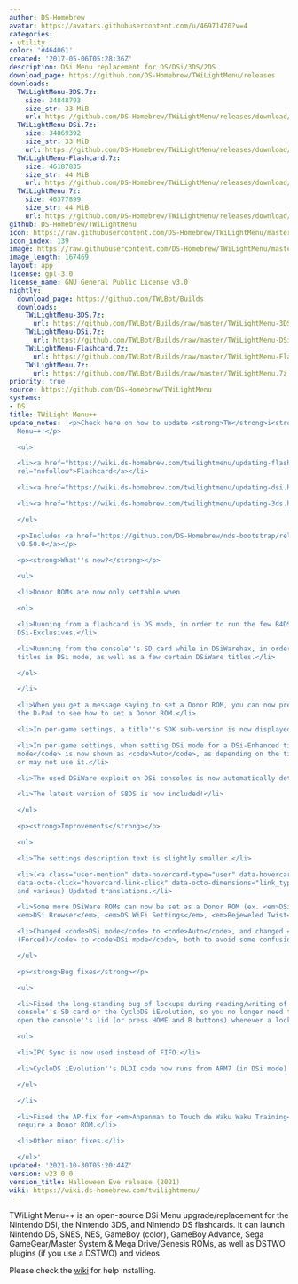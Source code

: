 ```yaml
---
author: DS-Homebrew
avatar: https://avatars.githubusercontent.com/u/46971470?v=4
categories:
- utility
color: '#464061'
created: '2017-05-06T05:28:36Z'
description: DSi Menu replacement for DS/DSi/3DS/2DS
download_page: https://github.com/DS-Homebrew/TWiLightMenu/releases
downloads:
  TWiLightMenu-3DS.7z:
    size: 34848793
    size_str: 33 MiB
    url: https://github.com/DS-Homebrew/TWiLightMenu/releases/download/v23.0.0/TWiLightMenu-3DS.7z
  TWiLightMenu-DSi.7z:
    size: 34869392
    size_str: 33 MiB
    url: https://github.com/DS-Homebrew/TWiLightMenu/releases/download/v23.0.0/TWiLightMenu-DSi.7z
  TWiLightMenu-Flashcard.7z:
    size: 46187835
    size_str: 44 MiB
    url: https://github.com/DS-Homebrew/TWiLightMenu/releases/download/v23.0.0/TWiLightMenu-Flashcard.7z
  TWiLightMenu.7z:
    size: 46377899
    size_str: 44 MiB
    url: https://github.com/DS-Homebrew/TWiLightMenu/releases/download/v23.0.0/TWiLightMenu.7z
github: DS-Homebrew/TWiLightMenu
icon: https://raw.githubusercontent.com/DS-Homebrew/TWiLightMenu/master/booter/Twilight%2B%2B-animated%20icon-fix.gif
icon_index: 139
image: https://raw.githubusercontent.com/DS-Homebrew/TWiLightMenu/master/logo.png
image_length: 167469
layout: app
license: gpl-3.0
license_name: GNU General Public License v3.0
nightly:
  download_page: https://github.com/TWLBot/Builds
  downloads:
    TWiLightMenu-3DS.7z:
      url: https://github.com/TWLBot/Builds/raw/master/TWiLightMenu-3DS.7z
    TWiLightMenu-DSi.7z:
      url: https://github.com/TWLBot/Builds/raw/master/TWiLightMenu-DSi.7z
    TWiLightMenu-Flashcard.7z:
      url: https://github.com/TWLBot/Builds/raw/master/TWiLightMenu-Flashcard.7z
    TWiLightMenu.7z:
      url: https://github.com/TWLBot/Builds/raw/master/TWiLightMenu.7z
priority: true
source: https://github.com/DS-Homebrew/TWiLightMenu
systems:
- DS
title: TWiLight Menu++
update_notes: '<p>Check here on how to update <strong>TW</strong>i<strong>L</strong>ight
  Menu++:</p>

  <ul>

  <li><a href="https://wiki.ds-homebrew.com/twilightmenu/updating-flashcard.html"
  rel="nofollow">Flashcard</a></li>

  <li><a href="https://wiki.ds-homebrew.com/twilightmenu/updating-dsi.html" rel="nofollow">DSi</a></li>

  <li><a href="https://wiki.ds-homebrew.com/twilightmenu/updating-3ds.html" rel="nofollow">3DS</a></li>

  </ul>

  <p>Includes <a href="https://github.com/DS-Homebrew/nds-bootstrap/releases/tag/v0.50.0">nds-bootstrap
  v0.50.0</a></p>

  <p><strong>What''s new?</strong></p>

  <ul>

  <li>Donor ROMs are now only settable when

  <ol>

  <li>Running from a flashcard in DS mode, in order to run the few B4DS-supported
  DSi-Exclusives.</li>

  <li>Running from the console''s SD card while in DSiWarehax, in order to run DSi-Enhanced
  titles in DSi mode, as well as a few certain DSiWare titles.</li>

  </ol>

  </li>

  <li>When you get a message saying to set a Donor ROM, you can now press Right on
  the D-Pad to see how to set a Donor ROM.</li>

  <li>In per-game settings, a title''s SDK sub-version is now displayed!</li>

  <li>In per-game settings, when setting DSi mode for a DSi-Enhanced title, <code>VRAM
  mode</code> is now shown as <code>Auto</code>, as depending on the title, it may
  or may not use it.</li>

  <li>The used DSiWare exploit on DSi consoles is now automatically detected.</li>

  <li>The latest version of S8DS is now included!</li>

  </ul>

  <p><strong>Improvements</strong></p>

  <ul>

  <li>The settings description text is slightly smaller.</li>

  <li>(<a class="user-mention" data-hovercard-type="user" data-hovercard-url="/users/Epicpkmn11/hovercard"
  data-octo-click="hovercard-link-click" data-octo-dimensions="link_type:self" href="https://github.com/Epicpkmn11">@Epicpkmn11</a>
  and various) Updated translations.</li>

  <li>Some more DSiWare ROMs can now be set as a Donor ROM (ex. <em>DSi Sound</em>,
  <em>DSi Browser</em>, <em>DS WiFi Settings</em>, <em>Bejeweled Twist</em>, etc.).</li>

  <li>Changed <code>DSi mode</code> to <code>Auto</code>, and changed <code>DSi mode
  (Forced)</code> to <code>DSi mode</code>, both to avoid some confusion.</li>

  </ul>

  <p><strong>Bug fixes</strong></p>

  <ul>

  <li>Fixed the long-standing bug of lockups during reading/writing of either the
  console''s SD card or the CycloDS iEvolution, so you no longer need to close and
  open the console''s lid (or press HOME and B buttons) whenever a lockup would occur!

  <ul>

  <li>IPC Sync is now used instead of FIFO.</li>

  <li>CycloDS iEvolution''s DLDI code now runs from ARM7 (in DSi mode).</li>

  </ul>

  </li>

  <li>Fixed the AP-fix for <em>Anpanman to Touch de Waku Waku Training</em> to not
  require a Donor ROM.</li>

  <li>Other minor fixes.</li>

  </ul>'
updated: '2021-10-30T05:20:44Z'
version: v23.0.0
version_title: Halloween Eve release (2021)
wiki: https://wiki.ds-homebrew.com/twilightmenu/
---
```

TWiLight Menu++ is an open-source DSi Menu upgrade/replacement for the Nintendo DSi, the Nintendo 3DS, and Nintendo DS flashcards. It can launch Nintendo DS, SNES, NES, GameBoy (color), GameBoy Advance, Sega GameGear/Master System & Mega Drive/Genesis ROMs, as well as DSTWO plugins (if you use a DSTWO) and videos.

Please check the [wiki](https://wiki.ds-homebrew.com/twilightmenu/) for help installing.